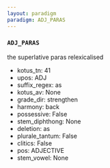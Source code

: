 ```yaml
---
layout: paradigm
paradigm: ADJ_PARAS
---
```

### ` ADJ_PARAS `

the superlative paras relexicalised
* kotus_tn: 41
* upos: ADJ
* suffix_regex: as
* kotus_av: None
* grade_dir: strengthen
* harmony: back
* possessive: False
* stem_diphthong: None
* deletion: as
* plurale_tantum: False
* clitics: False
* pos: ADJECTIVE
* stem_vowel: None

